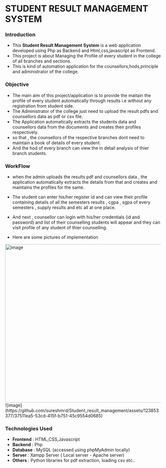 # STUDENT RESULT MANAGEMENT SYSTEM 

### Introduction
- This **Student Result Management System** is a web application developed using Php as Backend and Html,css,javascript as Frontend.
- This project is about Managing the Profile of every student in the college of all branches and sections.
- This is kind of automation application for the counsellors,hods,principle and administrator of the college.

### Objective
- The main aim of this project/application is to provide the maitain the profile of every student automatically through results i.e without any registration from student side.
- The Administrator of the college just need to upload the result pdfs and counsellors data as pdf or csv file.
- The Application automatically extracts the students data and counsellors data from the documents and creates their profiles respectively.
- so that , the counsellors of the respective branches dont need to maintain a book of details of every student.
- And the hod of every branch can view the in detail analysis of thier branch students.

### WorkFlow 
- when the admin uploads the results pdf and counsellors data , the application automatically extracts the details from that and creates and maintains the profiles for the same.
- The student can enter his/her register id and can view their profile containing details of all the semesters results , cgpa , sgpa of every semesters , supply results and etc all at one place.
- And next , counsellor can login with his/her credentials (id and password) and list of their counselling students will appear and they can visit profile of any student of thier counselling.

- Here are some pictures of implementation
<img width="512" alt="image" src="https://github.com/sureshmrd/Student_result_management/assets/123853377/7551733d-6193-47ea-a1a3-e3e1f9aad88b">
![image](https://github.com/sureshmrd/Student_result_management/assets/123853377/37511ea5-53cd-415f-b751-45c9554d0685)



### Technologies Used
- **Frontend** : HTML,CSS,Javascript
- **Backend**  : Php
- **Database** : MySQL (accessed using phpMyAdmin locally)
- **Server**   : Xampp Server ( Local server - Apache server)
- **Others**   : Python libraries for pdf extraction, loading csv etc..
